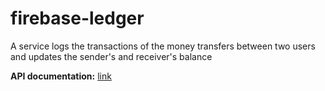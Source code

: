 # firebase-ledger
A service logs the transactions of the money transfers between two users and updates the sender's and receiver's balance

**API documentation:** [link](https://documenter.getpostman.com/view/15906085/UzJETzqK)
